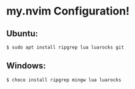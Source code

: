# my.nvim Configuration!

## Ubuntu:
``
$ sudo apt install ripgrep lua luarocks git
``

## Windows:
``
$ choco install ripgrep mingw lua luarocks
``
